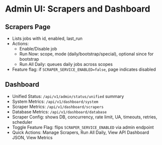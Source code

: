 # Admin UI: Scrapers and Dashboard

## Scrapers Page
- Lists jobs with id, enabled, last_run
- Actions:
  - Enable/Disable job
  - Run Now: scope, mode (daily/bootstrap/special), optional since for bootstrap
  - Run All Daily: queues daily jobs across scopes
- Feature flag: if `SCRAPER_SERVICE_ENABLED=false`, page indicates disabled

## Dashboard
- Unified Status: `/api/v1/admin/status/unified` summary
- System Metrics: `/api/v1/dashboard/system`
- Scraper Metrics: `/api/v1/dashboard/scrapers`
- Database Metrics: `/api/v1/dashboard/database`
- Scraper Config: shows DB, concurrency, rate limit, UA, timeouts, retries, scheduler
- Toggle Feature Flag: flips `SCRAPER_SERVICE_ENABLED` via admin endpoint
- Quick Actions: Manage Scrapers, Run All Daily, View API Dashboard JSON, View Metrics